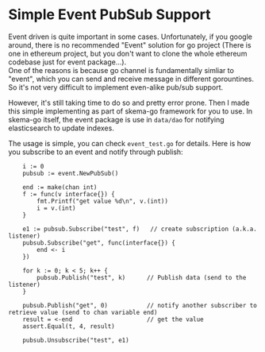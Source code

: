 # Simple Event PubSub Support

Event driven is quite important in some cases. Unfortunately, if you google around, there is no recommended "Event" solution for go project (There is one in ethereum project, but you don't want to clone the whole ethereum codebase just for event package...).  
One of the reasons is because go channel is fundamentally simliar to "event", which you can send and receive message in different gorountines. So it's not very difficult to implement even-alike pub/sub support.   

However, it's still taking time to do so and pretty error prone. Then I made this simple implementing as part of skema-go framework for you to use. In skema-go itself, the event package is use in `data/dao` for notifying elasticsearch to update indexes.  

The usage is simple, you can check `event_test.go` for details. Here is how you subscribe to an event and notify through publish:  
```
	i := 0
	pubsub := event.NewPubSub()

	end := make(chan int)
	f := func(v interface{}) {
		fmt.Printf("get value %d\n", v.(int))
		i = v.(int)
	}

    e1 := pubsub.Subscribe("test", f)	// create subscription (a.k.a. listener)
    pubsub.Subscribe("get", func(interface{}) {
		end <- i
	})

	for k := 0; k < 5; k++ {
		pubsub.Publish("test", k)      // Publish data (send to the listener)
	}

	pubsub.Publish("get", 0)           // notify another subscriber to retrieve value (send to chan variable end)
	result = <-end                     // get the value
	assert.Equal(t, 4, result)

	pubsub.Unsubscribe("test", e1)

```